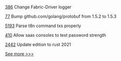 
[386](https://github.com/hyperledger-labs/weaver-dlt-interoperability/pull/386) Change Fabric-Driver logger

[77](https://github.com/hyperledger/fabric-chaincode-go/pull/77) Bump github.com/golang/protobuf from 1.5.2 to 1.5.3

[5193](https://github.com/hyperledger/besu/pull/5193) Parse t8n command txs properly

[410](https://github.com/hyperledger-labs/fabric-operations-console/pull/410) Allow saas consoles to test password strength

[2442](https://github.com/hyperledger/sawtooth-core/pull/2442) Update edition to rust 2021


[See more >>>](https://start-here.hyperledger.org/pull-requests)
